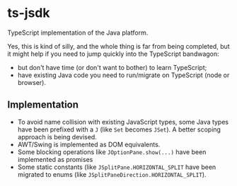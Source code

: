 # ts-jsdk

TypeScript implementation of the Java platform.

Yes, this is kind of silly, and the whole thing is far from being completed, but it might help if you need to jump quickly into the TypeScript bandwagon:

- but don't have time (or don't want to bother) to learn TypeScript;
- have existing Java code you need to run/migrate on TypeScript (node or browser).

## Implementation

- To avoid name collision with existing JavaScript types, some Java types have been prefixed with a `J` (like `Set` becomes `JSet`). A better scoping approach is being devised.
- AWT/Swing is implemented as DOM equivalents.
- Some blocking operations like `JOptionPane.show(...)` have been implemented as promises
- Some static constants (like `JSplitPane.HORIZONTAL_SPLIT` have been migrated to enums (like `JSplitPaneDirection.HORIZONTAL_SPLIT`).
